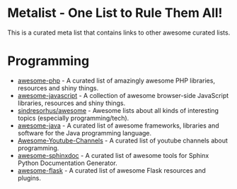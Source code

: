 # Metalist - One List to Rule Them All!

This is a curated meta list that contains links to other awesome curated lists.

# Programming

- [awesome-php](https://github.com/ziadoz/awesome-php) - A curated list of amazingly awesome PHP libraries, resources and shiny things.
- [awesome-javascript](https://github.com/sorrycc/awesome-javascript) - A collection of awesome browser-side JavaScript libraries, resources and shiny things.
- [sindresorhus/awesome](https://github.com/sindresorhus/awesome) - Awesome lists about all kinds of interesting topics (especially programming/tech).
- [awesome-java](https://github.com/akullpp/awesome-java) - A curated list of awesome frameworks, libraries and software for the Java programming language.
- [Awesome-Youtube-Channels](https://github.com/epoyraz/Awesome-Youtube-Channels) - A curated list of youtube channels about programming.
- [awesome-sphinxdoc](https://github.com/yoloseem/awesome-sphinxdoc) - A curated list of awesome tools for Sphinx Python Documentation Generator.
- [awesome-flask](https://github.com/humiaozuzu/awesome-flask) - A curated list of awesome Flask resources and plugins.